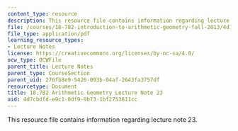 ```yaml
---
content_type: resource
description: This resource file contains information regarding lecture note 23.
file: /courses/18-782-introduction-to-arithmetic-geometry-fall-2013/4d7cbdfde9c10df99b731bf2753611cc_MIT18_782F13_lec23.pdf
file_type: application/pdf
learning_resource_types:
- Lecture Notes
license: https://creativecommons.org/licenses/by-nc-sa/4.0/
ocw_type: OCWFile
parent_title: Lecture Notes
parent_type: CourseSection
parent_uid: 276fb8e9-5426-093b-04af-2643fa3757df
resourcetype: Document
title: 18.782 Arithmetic Geometry Lecture Note 23
uid: 4d7cbdfd-e9c1-0df9-9b73-1bf2753611cc
---
```

This resource file contains information regarding lecture note 23.